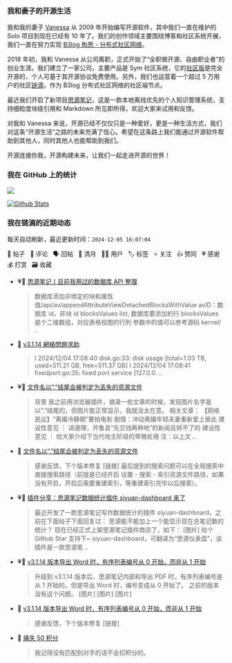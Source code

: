 ### 我和妻子的开源生活

我和我的妻子 [Vanessa](https://github.com/Vanessa219) 从 2009 年开始编写开源软件，其中我们一直在维护的 Solo 项目到现在已经有 10 年了。我们的创作领域主要围绕博客和社区系统开展，我们一直在努力实现 [B3log 构思 - 分布式社区网络](https://ld246.com/article/1546941897596)。

2018 年初，我和 Vanessa 从公司离职，正式开始了“全职做开源、自由职业者”的创业生涯。我们建立了一家公司，主要产品是 Sym 社区系统，它的[社区版](https://github.com/88250/symphony)是完全开源的，个人可基于其开源协议免费使用。另外，我们也运营着一个超过 5 万用户的社区[链滴](https://ld246.com)，作为 B3log 分布式社区网络的社区端节点。

最近我们开启了新项目[思源笔记](https://github.com/siyuan-note/siyuan)，这是一款本地离线优先的个人知识管理系统，支持细粒度块级引用和 Markdown 所见即所得，欢迎大家来试用和反馈。

对我和 Vanessa 来说，开源已经不仅仅只是一种爱好，更是一种生活方式，我们对这条“开源生活”之路的未来充满了信心。希望在这条路上我们能通过开源软件帮助到其他人，同时其他人也能帮助到我们。

开源连接你我，开源构建未来，让我们一起走进开源的世界！

### 我在 GitHub 上的统计

<a title="Hits" target="_blank" href="https://github.com/88250/88250"><img src="https://hits.b3log.org/88250/88250.svg"></a>

[![Github Stats](https://github-readme-stats.vercel.app/api?username=88250&theme=tokyonight&show_icons=true)](https://github.com/88250)

<!--events start -->

### 我在链滴的近期动态

每天自动刷新，最近更新时间：`2024-12-05 16:07:04`

📝 帖子 &nbsp; 💬 评论 &nbsp; 🗣 回帖 &nbsp; 🌙 清月 &nbsp; 👨‍💻 用户 &nbsp; 🏷️ 标签 &nbsp; ⭐️ 关注 &nbsp; 👍 赞同 &nbsp; 💗 感谢 &nbsp; 💰 打赏 &nbsp; 🗃 收藏

* 💗📝 [思源笔记丨目前我用过的数据库 API 整理](https://ld246.com/article/1733365731025)

  > 数据库添加非绑定的块和属性值/api/av/appendAttributeViewDetachedBlocksWithValue avID：数据库 id，非块 id blocksValues list, 数据库要添加的行 blocksValues 是个二维数组，对应表格视图的行列 参数中的值可以参考源码 kernel/ ..
* 💬 [v3.1.14 網絡問題求助](https://ld246.com/article/1733302855374/comment/1733326848363#comments)

  > I 2024/12/04 17:08:40 disk.go:33: disk usage [total=1.03 TB, used=511.21 GB, free=511.37 GB] I 2024/12/04 17:08:41 fixedport.go:35: fixed port service [127.0.0. ..
* 💗📝 [文件名以“.”结尾会被判定为丢失的资源文件](https://ld246.com/article/1733279312778)

  > 背景 我之前用浏览器插件，摘录一些文章的时候，发现图片名字是以“.”结尾的，但图片能正常显示，我就没太在意。 相关文章： 【网络民议】“离婚冷静期”要拍电影 剧情：冲动离婚年轻夫妻重新爱上彼此 建设性意见 ｜ 讲道理，开鲁县“先交钱再种地”的新闻反转不了的 建设性意见 ｜ 给大家介绍下当代地主阶级的卑微处境 注：以上文 ..
* 💬 [文件名以“.”结尾会被判定为丢失的资源文件](https://ld246.com/article/1733279312778/comment/1733320169585#comments)

  > 感谢反馈，下个版本修复 [链接] 最后提到的搜索问题可以在全局搜索中直接搜索路径（前提是已经开启 设置 - 搜索 - 索引资源文件路径，如果没有开启，开启后需要重建索引，等重建索引完毕以后搜索）。
* 💗📝 [插件分享：思源笔记数据统计插件 siyuan-dashboard 来了](https://ld246.com/article/1733316818437)

  > 最近开发了一款思源笔记写作数据统计的插件 siyuan-dashboard，之前在下面帖子下面回复过： 思源能不能加上一个能显示现在总笔记数的统计？ 现在已经正式上架思源笔记插件商店了，如下： [图片] 给个 Github Star 支持下~ siyuan-dashboard，可翻译为“思源仪表盘”，该插件是一款思源笔 ..
* 💗📝 [v3.1.14 版本导出 Word 时，有序列表编号从 0 开始，而非从 1 开始](https://ld246.com/article/1733299253031)

  > 升级到 v3.1.14 版本后，思源笔记内部和导出 PDF 时，有序列表编号是从 1 开始的。但是导出 Word 时，编号变成从 0 开始了。 之前的版本没有这个问题。 [图片] [图片] [图片]
* 💬 [v3.1.14 版本导出 Word 时，有序列表编号从 0 开始，而非从 1 开始](https://ld246.com/article/1733299253031/comment/1733305539211#comments)

  > 感谢反馈，下个版本修复 [链接]
* 💬 [痛失 50 积分](https://ld246.com/article/1733285791691/comment/1733286906518#comments)

  > 我记得没有匹配到对手的话不会扣积分的。


<!--events end -->
